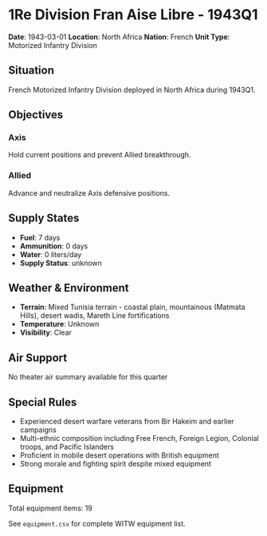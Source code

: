 # 1Re Division Fran Aise Libre - 1943Q1

**Date**: 1943-03-01
**Location**: North Africa
**Nation**: French
**Unit Type**: Motorized Infantry Division

## Situation

French Motorized Infantry Division deployed in North Africa during 1943Q1.

## Objectives

### Axis
Hold current positions and prevent Allied breakthrough.

### Allied
Advance and neutralize Axis defensive positions.

## Supply States

- **Fuel**: 7 days
- **Ammunition**: 0 days
- **Water**: 0 liters/day
- **Supply Status**: unknown

## Weather & Environment

- **Terrain**: Mixed Tunisia terrain - coastal plain, mountainous (Matmata Hills), desert wadis, Mareth Line fortifications
- **Temperature**: Unknown
- **Visibility**: Clear

## Air Support

No theater air summary available for this quarter

## Special Rules

- Experienced desert warfare veterans from Bir Hakeim and earlier campaigns
- Multi-ethnic composition including Free French, Foreign Legion, Colonial troops, and Pacific Islanders
- Proficient in mobile desert operations with British equipment
- Strong morale and fighting spirit despite mixed equipment

## Equipment

Total equipment items: 19

See `equipment.csv` for complete WITW equipment list.
